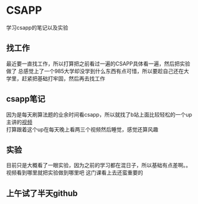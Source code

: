 # CSAPP

 学习csapp的笔记以及实验

## 找工作

  最近要一直找工作，所以打算把之前看过一遍的CSAPP具体看一遍，然后把实验做了
  总感觉上了一个985大学却没学到什么东西有点可惜，所以要趁自己还在大学里，赶紧把基础打牢固，然后再去找工作

## csapp笔记

  因为是每天刷算法题的业余时间看csapp，所以就找了b站上面比较轻松的一个up主讲的[视频](https://space.bilibili.com/4564101/video?tid=0&page=3&keyword=&order=pubdate)  
  打算跟着这个up在每天晚上看两三个视频然后睡觉，感觉还算风趣

## 实验

  目前只是大概看了一眼实验，因为之前的学习都在混日子，所以基础有点差啊。。  
  视频看到哪里就把实验做到哪里吧
  这门课看上去还蛮重要的

## 上午试了半天github
